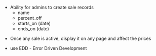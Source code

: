 - Ability for admins to create sale records
  * name
  * percent_off
  * starts_on (date)
  * ends_on (date)

* Once any sale is active, display it on any page and affect the prices

* use EDD - Error Driven Development